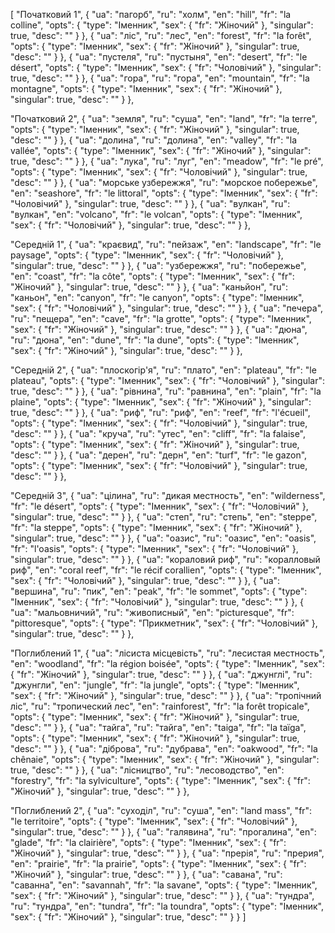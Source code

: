 [
  "Початковий 1",
  {
    "ua": "пагорб",
    "ru": "холм",
    "en": "hill",
    "fr": "la colline",
    "opts": {
      "type": "Іменник",
      "sex": {
        "fr": "Жіночий"
      },
      "singular": true,
      "desc": ""
    }
  },
  {
    "ua": "ліс",
    "ru": "лес",
    "en": "forest",
    "fr": "la forêt",
    "opts": {
      "type": "Іменник",
      "sex": {
        "fr": "Жіночий"
      },
      "singular": true,
      "desc": ""
    }
  },
  {
    "ua": "пустеля",
    "ru": "пустыня",
    "en": "desert",
    "fr": "le désert",
    "opts": {
      "type": "Іменник",
      "sex": {
        "fr": "Чоловічий"
      },
      "singular": true,
      "desc": ""
    }
  },
  {
    "ua": "гора",
    "ru": "гора",
    "en": "mountain",
    "fr": "la montagne",
    "opts": {
      "type": "Іменник",
      "sex": {
        "fr": "Жіночий"
      },
      "singular": true,
      "desc": ""
    }
  },


  
  "Початковий 2",
  {
    "ua": "земля",
    "ru": "суша",
    "en": "land",
    "fr": "la terre",
    "opts": {
      "type": "Іменник",
      "sex": {
        "fr": "Жіночий"
      },
      "singular": true,
      "desc": ""
    }
  },
  {
    "ua": "долина",
    "ru": "долина",
    "en": "valley",
    "fr": "la vallée",
    "opts": {
      "type": "Іменник",
      "sex": {
        "fr": "Жіночий"
      },
      "singular": true,
      "desc": ""
    }
  },
  {
    "ua": "лука",
    "ru": "луг",
    "en": "meadow",
    "fr": "le pré",
    "opts": {
      "type": "Іменник",
      "sex": {
        "fr": "Чоловічий"
      },
      "singular": true,
      "desc": ""
    }
  },
  {
    "ua": "морське узбережжя",
    "ru": "морское побережье",
    "en": "seashore",
    "fr": "le littoral",
    "opts": {
      "type": "Іменник",
      "sex": {
        "fr": "Чоловічий"
      },
      "singular": true,
      "desc": ""
    }
  },
  {
    "ua": "вулкан",
    "ru": "вулкан",
    "en": "volcano",
    "fr": "le volcan",
    "opts": {
      "type": "Іменник",
      "sex": {
        "fr": "Чоловічий"
      },
      "singular": true,
      "desc": ""
    }
  },



  "Середній 1",
  {
    "ua": "краєвид",
    "ru": "пейзаж",
    "en": "landscape",
    "fr": "le paysage",
    "opts": {
      "type": "Іменник",
      "sex": {
        "fr": "Чоловічий"
      },
      "singular": true,
      "desc": ""
    }
  },
  {
    "ua": "узбережжя",
    "ru": "побережье",
    "en": "coast",
    "fr": "la côte",
    "opts": {
      "type": "Іменник",
      "sex": {
        "fr": "Жіночий"
      },
      "singular": true,
      "desc": ""
    }
  },
  {
    "ua": "каньйон",
    "ru": "каньон",
    "en": "canyon",
    "fr": "le canyon",
    "opts": {
      "type": "Іменник",
      "sex": {
        "fr": "Чоловічий"
      },
      "singular": true,
      "desc": ""
    }
  },
  {
    "ua": "печера",
    "ru": "пещера",
    "en": "cave",
    "fr": "la grotte",
    "opts": {
      "type": "Іменник",
      "sex": {
        "fr": "Жіночий"
      },
      "singular": true,
      "desc": ""
    }
  },
  {
    "ua": "дюна",
    "ru": "дюна",
    "en": "dune",
    "fr": "la dune",
    "opts": {
      "type": "Іменник",
      "sex": {
        "fr": "Жіночий"
      },
      "singular": true,
      "desc": ""
    }
  },



  "Середній 2",
  {
    "ua": "плоскогір'я",
    "ru": "плато",
    "en": "plateau",
    "fr": "le plateau",
    "opts": {
      "type": "Іменник",
      "sex": {
        "fr": "Чоловічий"
      },
      "singular": true,
      "desc": ""
    }
  },
  {
    "ua": "рівнина",
    "ru": "равнина",
    "en": "plain",
    "fr": "la plaine",
    "opts": {
      "type": "Іменник",
      "sex": {
        "fr": "Жіночий"
      },
      "singular": true,
      "desc": ""
    }
  },
  {
    "ua": "риф",
    "ru": "риф",
    "en": "reef",
    "fr": "l'écueil",
    "opts": {
      "type": "Іменник",
      "sex": {
        "fr": "Чоловічий"
      },
      "singular": true,
      "desc": ""
    }
  },
  {
    "ua": "круча",
    "ru": "утес",
    "en": "cliff",
    "fr": "la falaise",
    "opts": {
      "type": "Іменник",
      "sex": {
        "fr": "Жіночий"
      },
      "singular": true,
      "desc": ""
    }
  },
  {
    "ua": "дерен",
    "ru": "дерн",
    "en": "turf",
    "fr": "le gazon",
    "opts": {
      "type": "Іменник",
      "sex": {
        "fr": "Чоловічий"
      },
      "singular": true,
      "desc": ""
    }
  },



  "Середній 3",
  {
    "ua": "цілина",
    "ru": "дикая местность",
    "en": "wilderness",
    "fr": "le désert",
    "opts": {
      "type": "Іменник",
      "sex": {
        "fr": "Чоловічий"
      },
      "singular": true,
      "desc": ""
    }
  },
  {
    "ua": "степ",
    "ru": "степь",
    "en": "steppe",
    "fr": "la steppe",
    "opts": {
      "type": "Іменник",
      "sex": {
        "fr": "Жіночий"
      },
      "singular": true,
      "desc": ""
    }
  },
  {
    "ua": "оазис",
    "ru": "оазис",
    "en": "oasis",
    "fr": "l'oasis",
    "opts": {
      "type": "Іменник",
      "sex": {
        "fr": "Чоловічий"
      },
      "singular": true,
      "desc": ""
    }
  },
  {
    "ua": "кораловий риф",
    "ru": "коралловый риф",
    "en": "coral reef",
    "fr": "le récif corallien",
    "opts": {
      "type": "Іменник",
      "sex": {
        "fr": "Чоловічий"
      },
      "singular": true,
      "desc": ""
    }
  },
  {
    "ua": "вершина",
    "ru": "пик",
    "en": "peak",
    "fr": "le sommet",
    "opts": {
      "type": "Іменник",
      "sex": {
        "fr": "Чоловічий"
      },
      "singular": true,
      "desc": ""
    }
  },
  {
    "ua": "мальовничий",
    "ru": "живописный",
    "en": "picturesque",
    "fr": "pittoresque",
    "opts": {
      "type": "Прикметник",
      "sex": {
        "fr": "Чоловічий"
      },
      "singular": true,
      "desc": ""
    }
  },



  "Поглиблений 1",
  {
    "ua": "лісиста місцевість",
    "ru": "лесистая местность",
    "en": "woodland",
    "fr": "la région boisée",
    "opts": {
      "type": "Іменник",
      "sex": {
        "fr": "Жіночий"
      },
      "singular": true,
      "desc": ""
    }
  },
  {
    "ua": "джунглі",
    "ru": "джунгли",
    "en": "jungle",
    "fr": "la jungle",
    "opts": {
      "type": "Іменник",
      "sex": {
        "fr": "Жіночий"
      },
      "singular": true,
      "desc": ""
    }
  },
  {
    "ua": "тропічний ліс",
    "ru": "тропический лес",
    "en": "rainforest",
    "fr": "la forêt tropicale",
    "opts": {
      "type": "Іменник",
      "sex": {
        "fr": "Жіночий"
      },
      "singular": true,
      "desc": ""
    }
  },
  {
    "ua": "тайга",
    "ru": "тайга",
    "en": "taiga",
    "fr": "la taïga",
    "opts": {
      "type": "Іменник",
      "sex": {
        "fr": "Жіночий"
      },
      "singular": true,
      "desc": ""
    }
  },
  {
    "ua": "діброва",
    "ru": "дубрава",
    "en": "oakwood",
    "fr": "la chênaie",
    "opts": {
      "type": "Іменник",
      "sex": {
        "fr": "Жіночий"
      },
      "singular": true,
      "desc": ""
    }
  },
  {
    "ua": "лісництво",
    "ru": "лесоводство",
    "en": "forestry",
    "fr": "la sylviculture",
    "opts": {
      "type": "Іменник",
      "sex": {
        "fr": "Жіночий"
      },
      "singular": true,
      "desc": ""
    }
  },



  "Поглиблений 2",
  {
    "ua": "суходіл",
    "ru": "суша",
    "en": "land mass",
    "fr": "le territoire",
    "opts": {
      "type": "Іменник",
      "sex": {
        "fr": "Чоловічий"
      },
      "singular": true,
      "desc": ""
    }
  },
  {
    "ua": "галявина",
    "ru": "прогалина",
    "en": "glade",
    "fr": "la clairière",
    "opts": {
      "type": "Іменник",
      "sex": {
        "fr": "Жіночий"
      },
      "singular": true,
      "desc": ""
    }
  },
  {
    "ua": "прерія",
    "ru": "прерия",
    "en": "prairie",
    "fr": "la prairie",
    "opts": {
      "type": "Іменник",
      "sex": {
        "fr": "Жіночий"
      },
      "singular": true,
      "desc": ""
    }
  },
  {
    "ua": "савана",
    "ru": "саванна",
    "en": "savannah",
    "fr": "la savane",
    "opts": {
      "type": "Іменник",
      "sex": {
        "fr": "Жіночий"
      },
      "singular": true,
      "desc": ""
    }
  },
  {
    "ua": "тундра",
    "ru": "тундра",
    "en": "tundra",
    "fr": "la toundra",
    "opts": {
      "type": "Іменник",
      "sex": {
        "fr": "Жіночий"
      },
      "singular": true,
      "desc": ""
    }
  }
]
